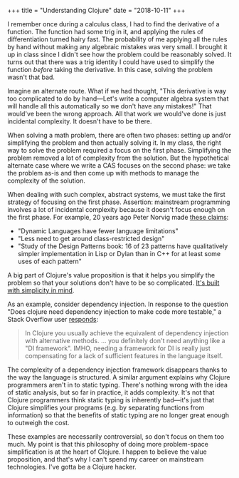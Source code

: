 +++
title = "Understanding Clojure"
date = "2018-10-11"
+++

I remember once during a calculus class, I had to find the derivative of a
function. The function had some trig in it, and applying the rules of
differentiation turned hairy fast. The probability of me applying all the rules
by hand without making any algebraic mistakes was very small. I brought it up 
in class since I didn't see how the problem could be reasonably solved.
It turns out that there was a trig identity I could have used to simplify the
function *before* taking the derivative. In this case, solving the problem
wasn't that bad.

Imagine an alternate route. What if we had thought, "This derivative is way too
complicated to do by hand&mdash;Let's write a computer algebra system that will
handle all this automatically so we don't have any mistakes!" That would've been
the wrong approach. All that work we would've done is just incidental
complexity. It doesn't have to be there.

When solving a math problem, there are often two phases: setting up and/or
simplifying the problem and then actually solving it. In my class, the right way
to solve the problem required a focus on the first phase. Simplifying the
problem removed a lot of complexity from the solution. But the hypothetical
alternate case where we write a CAS focuses on the second phase: we take the
problem as-is and then come up with methods to manage the complexity of the
solution.

When dealing with such complex, abstract systems, we must take the first
strategy of focusing on the first phase. Assertion: mainstream programming
involves a lot of incidental complexity because it doesn't focus enough on the
first phase. For example, 20 years ago Peter Norvig made [these
claims](http://norvig.com/design-patterns/design-patterns.pdf):

- "Dynamic Languages have fewer language limitations"
- "Less need to get around class-restricted design"
- "Study of the Design Patterns book: 16 of 23 patterns have qualitatively
  simpler implementation in Lisp or Dylan than in C++ for at least some uses of
  each pattern"

A big part of Clojure's value proposition is that it helps you simplify the
problem so that your solutions don't have to be so complicated. [It's built with
simplicity in mind](https://www.infoq.com/presentations/Simple-Made-Easy).

As an example, consider dependency injection. In response to the question "Does
clojure need dependency injection to make code more testable," a Stack Overflow
user [responds](https://stackoverflow.com/a/15696956/1258629):

> In Clojure you usually achieve the equivalent of dependency injection with
> alternative methods. ... you definitely don't need anything like a "DI
> framework". IMHO, needing a framework for DI is really just compensating for a
> lack of sufficient features in the language itself.

The complexity of a dependency injection framework disappears thanks to the way
the language is structured. A similar argument explains why Clojure programmers
aren't in to static typing. There's nothing wrong with the idea of static
analysis, but so far in practice, it adds complexity. It's not that Clojure
programmers think static typing is inherently bad&mdash;it's just that Clojure
simplifies your programs (e.g. by separating functions from information) so
that the benefits of static typing are no longer great enough to outweigh the
cost.

These examples are necessarily controversial, so don't focus on them too much.
My point is that this philosophy of doing more problem-space simplification is at
the heart of Clojure. I happen to believe the value proposition, and that's why
I can't spend my career on mainstream technologies. I've gotta be a Clojure
hacker.
